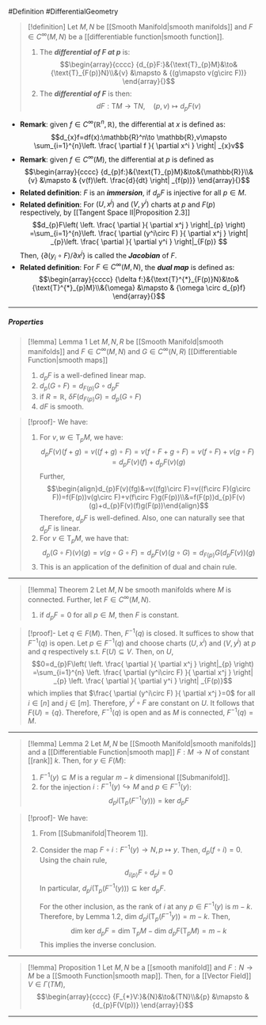 #Definition #DifferentialGeometry 

> [!definition]
> Let $M,N$ be [[Smooth Manifold|smooth manifolds]] and $F\in C^\infty(M,N)$ be a [[differentiable function|smooth function]]. 
> 1. The ***differential of $F$ at $p$*** is:$$\begin{array}{cccc} {d_{p}F:}&{\text{T}_{p}M}&\to&{\text{T}_{F(p)}N}\\&{v} &\mapsto & {(g\mapsto v(g\circ F))} \end{array}{}$$
> 2. The ***differential of $F$*** is then: $$dF:\text{T}M\to \text{T}N,\quad (p,v)\mapsto d_{p}F(v)$$
- **Remark**: given $f\in C^\infty(\mathbb{R}^n,\mathbb{R})$, the differential at $x$ is defined as: $$d_{x}f=df(x):\mathbb{R}^n\to \mathbb{R},v\mapsto \sum_{i=1}^{n}\left. \frac{ \partial f }{ \partial x^i }  \right| _{x}v$$
- **Remark**: given $f\in C^\infty(M)$, the differential at $p$ is defined as $$\begin{array}{cccc} {d_{p}f:}&{\text{T}_{p}M}&\to&{\mathbb{R}}\\&{v} &\mapsto & {v(f)\left. \frac{d}{dt} \right| _{f(p)}} \end{array}{}$$
- **Related definition**: $F$ is an ***immersion***, if $d_{p}F$ is injective for all $p\in M$.
- **Related definition**: For $(U,x^j)$ and $(V,y^i)$ charts at $p$ and $F(p)$ respectively, by [[Tangent Space II|Proposition 2.3]]$$d_{p}F\left( \left. \frac{ \partial  }{ \partial x^j }  \right|_{p}  \right) =\sum_{i=1}^{n}\left. \frac{ \partial (y^i\circ F) }{ \partial x^j } \right| _{p}\left. \frac{ \partial  }{ \partial y^i }  \right|_{F(p)}  $$Then, $\{ \partial(y_{i}\circ F) / \partial x^j \}$ is called the ***Jacobian*** of $F$.
- **Related definition**: For $F\in C^\infty(M,N)$, the ***dual map*** is defined as: $$\begin{array}{cccc} {\delta f:}&{\text{T}^{*}_{F(p)}N}&\to&{\text{T}^{*}_{p}M}\\&{\omega} &\mapsto & {\omega \circ d_{p}f} \end{array}{}$$
---
##### Properties
> [!lemma] Lemma 1
> Let $M,N,R$ be [[Smooth Manifold|smooth manifolds]] and $F\in C^\infty(M,N)$ and $G\in C^\infty(N,R)$ [[Differentiable Function|smooth maps]] 
> 1. $d_{p}F$ is a well-defined linear map.
> 2. $d_{p}(G\circ F)=d_{F(p)}G\circ d_{p}F$
> 3. if $R=\mathbb{R}$, $\delta F(d_{F(p)}G)=d_{p}(G\circ F)$
> 4. $dF$ is smooth.

> [!proof]-
> We have:
> 1. For $v,w\in \text{T}_{p}M$, we have: $$d_{p}F(v)(f+g)=v((f+g)\circ F)=v(f\circ F+g\circ F)=v(f\circ F)+v(g\circ F)=d_{p}F(v)(f)+d_{p}F(v)(g)$$Further, $$\begin{align}d_{p}F(v)(fg)&=v((fg)\circ F)=v((f\circ F)(g\circ F))=f(F(p))v(g\circ F)+v(f\circ F)g(F(p))\\&=f(F(p))d_{p}F(v)(g)+d_{p}F(v)(f)g(F(p))\end{align}$$Therefore, $d_{p}F$ is well-defined. Also, one can naturally see that $d_{p}F$ is linear.
> 2. For $v\in \text{T}_{p}M$, we have that: $$d_{p}(G\circ F)(v)(g)=v(g\circ G\circ F)=d_{p}F(v)(g\circ G)=d_{F(p)}G(d_{p}F(v))(g)$$
> 3. This is an application of the definition of dual and chain rule.
---
> [!lemma] Theorem 2
> Let $M,N$ be smooth manifolds where $M$ is connected. Further, let $F\in C^\infty(M,N)$. 
> 1. if $d_{p}F=0$ for all $p\in M$, then $F$ is constant.

> [!proof]-
> Let $q\in F(M)$. Then, $F^{-1}(q)$ is closed. It suffices to show that $F^{-1}(q)$ is open. Let $p\in F^{-1}(q)$ and choose charts $(U,x^i)$ and $(V,y^j)$ at $p$ and $q$ respectively s.t. $F(U)\subseteq V$. Then, on $U$, $$0=d_{p}F\left( \left. \frac{ \partial  }{ \partial x^j }  \right|_{p}  \right) =\sum_{i=1}^{n} \left. \frac{ \partial (y^i\circ F) }{ \partial x^j }  \right| _{p} \left. \frac{ \partial  }{ \partial y^i }  \right| _{F(p)}$$which implies that $\frac{ \partial (y^i\circ F) }{ \partial x^j }=0$ for all $i\in[n]$ and $j\in [m]$. Therefore, $y^i\circ F$ are constant on $U$. It follows that $F(U)=\{ q \}$. Therefore, $F^{-1}(q)$ is open and as $M$ is connected, $F^{-1}(q)=M$.
---

> [!lemma] Lemma 2
> Let $M,N$ be [[Smooth Manifold|smooth manifolds]] and a [[Differentiable Function|smooth map]] $F:M\to N$ of constant [[rank]] $k$. Then, for $y\in F(M)$:
> 1. $F^{-1}(y)\subseteq M$ is a regular $m-k$ dimensional [[Submanifold]].
> 2. for the injection $i:F^{-1}(y)\hookrightarrow M$ and $p\in F^{-1}(y)$:$$d_{p}i(\text{T}_{p}(F^{-1}(y)))=\text{ker }d_{p}F$$

> [!proof]-
> We have:
> 1. From [[Submanifold|Theorem 1]].
> 2. Consider the map $F\circ i:F^{-1}(y)\to N,p\mapsto y$. Then, $d_{p}(f\circ i)=0$. Using the chain rule, $$d_{i(p)}F\circ d_{p}i=0$$In particular, $d_{p}i(\text{T}_{p}(F^{-1}(y)))\subseteq \text{ker }d_{p}F$.
>    
>    For the other inclusion, as the rank of $i$ at any $p\in F^{-1}(y)$ is $m-k$. Therefore, by Lemma 1.2, $\text{dim }d_{p}i(\text{T}_{p}(F^{-1}y))=m-k$. Then, $$\text{dim }\text{ker }d_{p}F=\text{dim }\text{T}_{p}M-\text{dim }d_{p}F(\text{T}_{p}M)=m-k$$This implies the inverse conclusion.
---
> [!lemma] Proposition 1
> Let $M,N$ be a [[smooth manifold]] and $F:N\to M$ be a [[Smooth Function|smooth map]]. Then, for a [[Vector Field]] $V\in \Gamma(TM)$, $$\begin{array}{cccc} {F_{*}V:}&{N}&\to&{TN}\\&{p} &\mapsto & {d_{p}F(V(p))} \end{array}{}$$
---
